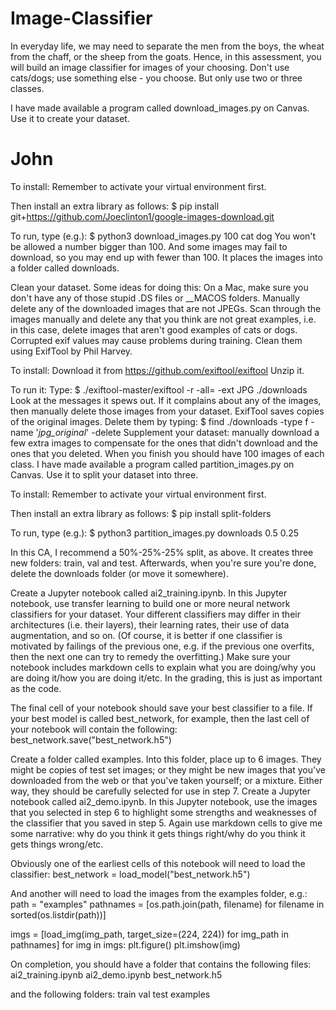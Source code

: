 # Image-Classifier

In everyday life, we may need to separate the men from the boys, the wheat from the chaff, or the sheep from the goats. Hence, in this assessment, you will build an image classifier for images of your choosing. Don't use cats/dogs; use something else - you choose. But only use two or three classes.

I have made available a program called download_images.py on Canvas. Use it to create your dataset.
# John
To install:
 Remember to activate your virtual environment first.
 
 Then install an extra library as follows:
 $ pip install git+https://github.com/Joeclinton1/google-images-download.git
 
 To run, type (e.g.):
 $ python3 download_images.py 100 cat dog
 You won't be allowed a number bigger than 100. And some images may fail to download, so you may end up with fewer than 100.
 It places the images into a folder called downloads.
 
Clean your dataset.
Some ideas for doing this:
 On a Mac, make sure you don't have any of those stupid .DS files or __MACOS folders.
 Manually delete any of the downloaded images that are not JPEGs.
 Scan through the images manually and delete any that you think are not great examples, i.e. in this case, delete images that aren't good examples of cats or dogs.
 Corrupted exif values may cause problems during training. Clean them using ExifTool by Phil Harvey.

To install:
 Download it from https://github.com/exiftool/exiftool
 Unzip it.
 
To run it:
Type:
 $ ./exiftool-master/exiftool -r -all= -ext JPG ./downloads
 Look at the messages it spews out. If it complains about any of the images, then manually delete those images from your dataset.
 ExifTool saves copies of the original images. Delete them by typing:
 $ find ./downloads -type f -name '*jpg_original*' -delete
 Supplement your dataset: manually download a few extra images to compensate for the ones that didn't download and the ones that you deleted. When you finish you      should have 100 images of each class.
 I have made available a program called partition_images.py on Canvas. Use it to split your dataset into three.

To install:
 Remember to activate your virtual environment first.

Then install an extra library as follows:
 $ pip install split-folders

To run, type (e.g.):
 $ python3 partition_images.py downloads 0.5 0.25

In this CA, I recommend a 50%-25%-25% split, as above.
It creates three new folders: train, val and test.
Afterwards, when you're sure you're done, delete the downloads folder (or move it somewhere).


Create a Jupyter notebook called ai2_training.ipynb. In this Jupyter notebook, use transfer learning to build one or more neural network classifiers for your dataset. Your different classifiers may differ in their architectures (i.e. their layers), their learning rates, their use of data augmentation, and so on. (Of course, it is better if one classifier is motivated by failings of the previous one, e.g. if the previous one overfits, then the next one can try to remedy the overfitting.) Make sure your notebook includes markdown cells to explain what you are doing/why you are doing it/how you are doing it/etc. In the grading, this is just as important as the code.

The final cell of your notebook should save your best classifier to a file. If your best model is called best_network, for example, then the last cell of your notebook will contain the following:
best_network.save("best_network.h5")

Create a folder called examples. Into this folder, place up to 6 images. They might be copies of test set images; or they might be new images that you've downloaded from the web or that you've taken yourself; or a mixture. Either way, they should be carefully selected for use in step 7.
Create a Jupyter notebook called ai2_demo.ipynb. In this Jupyter notebook, use the images that you selected in step 6 to highlight some strengths and weaknesses of the classifier that you saved in step 5. Again use markdown cells to give me some narrative: why do you think it gets things right/why do you think it gets things wrong/etc.

Obviously one of the earliest cells of this notebook will need to load the classifier:
 best_network = load_model("best_network.h5")

And another will need to load the images from the examples folder, e.g.:
 path = "examples"
 pathnames = [os.path.join(path, filename) for filename in sorted(os.listdir(path))]

 imgs = [load_img(img_path, target_size=(224, 224)) for img_path in pathnames]
 for img in imgs:
     plt.figure()
     plt.imshow(img)

On completion, you should have a folder that contains the following files:
 ai2_training.ipynb
 ai2_demo.ipynb
 best_network.h5

and the following folders:
 train
 val
 test
 examples
